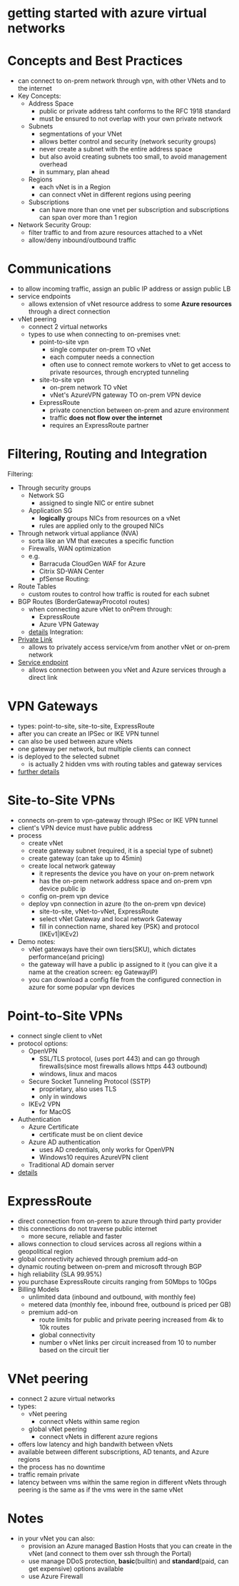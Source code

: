 # getting started with azure virtual networks

# Concepts and Best Practices
- can connect to on-prem network through vpn, with other VNets and to the internet
- Key Concepts:
  - Address Space
    - public or private address taht conforms to the RFC 1918 standard
    - must be ensured to not overlap with your own private network
  - Subnets
    - segmentations of your VNet
    - allows better control and security (network security groups)
    - never create a subnet with the entire address space
    - but also avoid creating subnets too small, to avoid management overhead
    - in summary, plan ahead
  - Regions
    - each vNet is in a Region
    - can connect vNet in different regions using peering
  - Subscriptions
    - can have more than one vnet per subscription and subscriptions can span over more than 1 region
- Network Security Group:
  - filter traffic to and from azure resources attached to a vNet
  - allow/deny inbound/outbound traffic

# Communications
- to allow incoming traffic, assign an public IP address or assign public LB
- service endpoints
  - allows extension of vNet resource address to some __Azure resources__ through a direct connection
- vNet peering
  - connect 2 virtual networks
  - types to use when connecting to on-premises vnet:
    - point-to-site vpn
      - single computer on-prem TO vNet
      - each computer needs a connection
      - often use to connect remote workers to vNet to get access to private resources, through encrypted tunneling
    - site-to-site vpn
      - on-prem network TO vNet
      - vNet's AzureVPN gateway TO on-prem VPN device
    - ExpressRoute
      - private conenction between on-prem and azure environment
      - traffic __does not flow over the internet__
      - requires an ExpressRoute partner

# Filtering, Routing and Integration
Filtering:
- Through security groups 
  - Network SG
    - assigned to single NIC or entire subnet
  - Application SG
    - __logically__ groups NICs from resources on a vNet
    - rules are applied only to the grouped NICs
- Through network virtual appliance (NVA)
  - sorta like an VM that executes a specific function 
  - Firewalls, WAN optimization
  - e.g.
    - Barracuda CloudGen WAF for Azure
    - Citrix SD-WAN Center
    - pfSense
Routing:
- Route Tables
  - custom routes to control how traffic is routed for each subnet
- BGP Routes (BorderGatewayProcotol routes) 
  - when connecting azure vNet to onPrem through:
    - ExpressRoute 
    - Azure VPN Gateway
  - [details](https://docs.microsoft.com/en-us/azure/vpn-gateway/vpn-gateway-bgp-overview?toc=/azure/virtual-network/toc.json)
Integration:
- [Private Link](https://docs.microsoft.com/en-us/azure/private-link/private-link-overview)
  - allows to privately access service/vm from another vNet or on-prem network
- [Service endpoint](https://docs.microsoft.com/en-us/azure/virtual-network/virtual-network-service-endpoints-overview)
  - allows connection between you vNet and Azure services through a direct link

# VPN Gateways
- types: point-to-site, site-to-site, ExpressRoute
- after you can create an IPSec or IKE VPN tunnel
- can also be used between azure vNets
- one gateway per network, but multiple clients can connect
- is deployed to the selected subnet
  - is actually 2 hidden vms with routing tables and gateway services
- [further details](https://docs.microsoft.com/en-us/azure/vpn-gateway/vpn-gateway-about-vpngateways )

# Site-to-Site VPNs
- connects on-prem to vpn-gateway through IPSec or IKE VPN tunnel
- client's VPN device must have public address
- process
  - create vNet
  - create gateway subnet (required, it is a special type of subnet)
  - create gateway (can take up to 45min)
  - create local network gateway
    - it represents the device you have on your on-prem network
    - has the on-prem network address space and on-prem vpn device public ip
  - config on-prem vpn device
  - deploy vpn connection in azure (to the on-prem vpn device)
    - site-to-site, vNet-to-vNet, ExpressRoute
	- select vNet Gateway and local network Gateway
	- fill in connection name, shared key (PSK) and protocol (IKEv1|IKEv2)
- Demo notes:
  - vNet gateways have their own tiers(SKU), which dictates performance(and pricing)
  - the gateway will have a public ip assigned to it (you can give it a name at the creation screen: eg GatewayIP)
  - you can download a config file from the configured connection in azure for some popular vpn devices

# Point-to-Site VPNs
- connect single client to vNet
- protocol options:
  - OpenVPN
    - SSL/TLS protocol, (uses port 443) and can go through firewalls(since most firewalls allows https 443 outbound)
	- windows, linux and macos
  - Secure Socket Tunneling Protocol (SSTP)
    - proprietary, also uses TLS
	- only in windows
  - IKEv2 VPN
    - for MacOS
- Authentication
  - Azure Certificate
    - certificate must be on client device
  - Azure AD authentication
    - uses AD credentials, only works for OpenVPN
	- Windows10 requires AzureVPN client
  - Traditional AD domain server
- [details](https://docs.microsoft.com/en-us/azure/vpn-gateway/point-to-site-about)

# ExpressRoute
- direct connection from on-prem to azure through third party provider
- this connections do not traverse public internet
  - more secure, reliable and faster
- allows connection to cloud services across all regions within a geopolitical region
- global connectivity achieved through premium add-on
- dynamic routing between on-prem and microsoft through BGP
- high reliability (SLA 99.95%)
- you purchase ExpressRoute circuits ranging from 50Mbps to 10Gps
- Billing Models
  - unlimited data (inbound and outbound, with monthly fee)
  - metered data (monthly fee, inbound free, outbound is priced per GB)
  - premium add-on
    - route limits for public and private peering increased from 4k to 10k routes
	- global connectivity
	- number o vNet links per circuit increased from 10 to number based on the circuit tier

# VNet peering
- connect 2 azure virtual networks
- types:
  - vNet peering
    - connect vNets within same region
  - global vNet peering
    - connect vNets in different azure regions
- offers low latency and high bandwith between vNets
- available between different subscriptions, AD tenants, and Azure regions
- the process has no downtime
- traffic remain private
- latency between vms within the same region in different vNets through peering is the same as if the vms were in the same vNet

# Notes
- in your vNet you can also:
  - provision an Azure managed Bastion Hosts that you can create in the vNet (and connect to them over ssh through the Portal)
  - use manage DDoS protection, __basic__(builtin) and __standard__(paid, can get expensive) options available
  - use Azure Firewall
